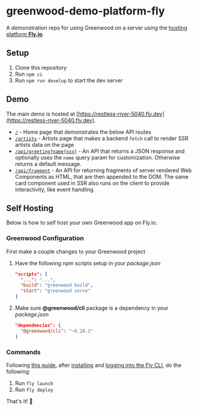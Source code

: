 # greenwood-demo-platform-fly

A demonstration repo for using Greenwood on a server using the [hosting platform **Fly.io**](https://fly.io/).


## Setup
1. Clone this repository
1. Run `npm ci`
1. Run `npm run develop` to start the dev server

## Demo

The main demo is hosted at [https://restless-river-5040.fly.dev](https://restless-river-5040.fly.dev).  
- [`/`](https://restless-river-5040.fly.dev) - Home page that demonstrates the below API routes
- [`/artists`](https://restless-river-5040.fly.dev) - Artists page that makes a backend `fetch` call to render SSR artists data on the page
- [`/api/greeting?name{xxx}`](https://restless-river-5040.fly.dev/api/greeting) - An API that returns a JSON response and optionally uses the `name` query param for customization.  Otherwise returns a default message.
- [`/api/fragment`](https://restless-river-5040.fly.dev//api/fragment) - An API for returning fragments of server rendered Web Components as HTML, that are then appended to the DOM.  The same card component used in SSR also runs on the client to provide interactivity, like event handling.


## Self Hosting

Below is how to self host your own Greenwood app on Fly.io.

### Greenwood Configuration
First make a couple changes to your Greenwood project
1. Have the following npm scripts setup in your _package.json_
    ```json
    "scripts": {
      "...": "...",
      "build": "greenwood build",
      "start": "greenwood serve"
    }
    ```
1. Make sure **@greenwood/cli** package is a dependency in your _package.json_
    ```json
    "dependencies": {
      "@greenwood/cli": "~0.28.2"
    }
    ```

### Commands

Following [this guide](https://fly.io/docs/languages-and-frameworks/node/), after [installing](https://fly.io/docs/hands-on/install-flyctl/) and [logging into the Fly CLI](https://fly.io/docs/getting-started/log-in-to-fly/), do the following:
1. Run `fly launch`
1. Run `fly deploy`

That's it! 🎉